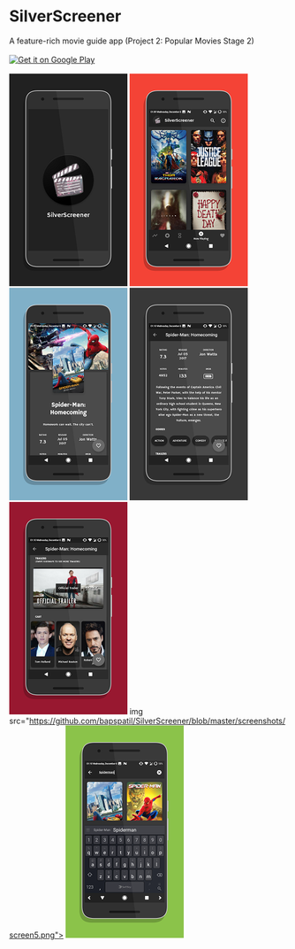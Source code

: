 # SilverScreener
A feature-rich movie guide app (Project 2: Popular Movies Stage 2)
<br/><br/>
<a href='https://play.google.com/store/apps/details?id=bapspatil.silverscreener&pcampaignid=MKT-Other-global-all-co-prtnr-py-PartBadge-Mar2515-1'><img alt='Get it on Google Play' src='https://play.google.com/intl/en_us/badges/images/generic/en_badge_web_generic.png'/></a>
<br/><br/>
<img src="https://github.com/bapspatil/SilverScreener/blob/master/screenshots/screen0.png"> <img src="https://github.com/bapspatil/SilverScreener/blob/master/screenshots/screen1.png">
<img src="https://github.com/bapspatil/SilverScreener/blob/master/screenshots/screen2.png"> <img src="https://github.com/bapspatil/SilverScreener/blob/master/screenshots/screen3.png">
<img src="https://github.com/bapspatil/SilverScreener/blob/master/screenshots/screen4.png"> img src="https://github.com/bapspatil/SilverScreener/blob/master/screenshots/screen5.png">
<img src="https://github.com/bapspatil/SilverScreener/blob/master/screenshots/screen6.png">
<br/><br/>
